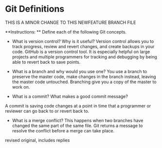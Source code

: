 # Git Definitions

THIS IS A MINOR CHANGE TO THIS NEWFEATURE BRANCH FILE

**Instructions: ** Define each of the following Git concepts.

* What is version control?  Why is it useful?
 Version control allows you to track progress, review and revert changes, and create backups in your code. GitHub is a version control tool. It is especially helpful on large projects and multiple programmers for tracking and debugging by being able to revert back to save points.

* What is a branch and why would you use one?
You use a branch to preserve the master code, make changes in the branch instead, leaving the master code untouched. Branching give you a copy of the master to work on.


* What is a commit? What makes a good commit message?

A commit is saving code changes at a point in time that a programmer or reviewer can go back to or revert back to.

* What is a merge conflict?
This happens when two branches have changed the same part of the same file.  Git returns a message to resolve the conflict before a merge can take place.

revised original, includes replies

